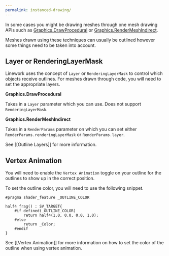 ```yaml
---
permalink: instanced-drawing/
---
```


In some cases you might be drawing meshes through one mesh drawing APIs such as [Graphics.DrawProcedural](https://docs.unity3d.com/6000.0/Documentation/ScriptReference/Graphics.DrawProcedural.html) or [Graphics.RenderMeshIndirect](https://docs.unity3d.com/6000.0/Documentation/ScriptReference/Graphics.RenderMeshIndirect.html). 

Meshes drawn using these techniques can usually be outlined however some things need to be taken into account.

## Layer or RenderingLayerMask

Linework uses the concept of `Layer` or `RenderingLayerMask` to control which objects receive outlines. For meshes drawn through code, you will need to set the appropriate layers.

**Graphics.DrawProcedural** 

Takes in a `Layer` parameter which you can use. Does not support `RenderingLayerMask`. 

**Graphics.RenderMeshIndirect** 

Takes in a `RenderParams` parameter on which you can set either `RenderParams.renderingLayerMask` or `RenderParams.layer`.

See [[Outline Layers]] for more information.

## Vertex Animation

You will need to enable the `Vertex Animation` toggle on your outline for the outlines to show up in the correct position. 

To set the outline color, you will need to use the following snippet.

```hlsl
#pragma shader_feature _OUTLINE_COLOR
    
half4 frag() : SV_TARGET{
    #if defined(_OUTLINE_COLOR)
        return half4(1.0, 0.0, 0.0, 1.0);
    #else
        return _Color;
    #endif
}
```

See [[Vertex Animation]] for more information on how to set the color of the outline when using vertex animation.